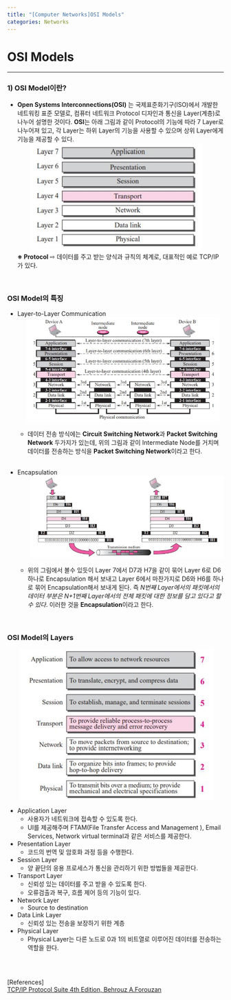 ```yaml
---
title: "[Computer Networks]OSI Models"
categories: Networks
---
```

# OSI Models
<hr>

### 1) OSI Model이란?
+ **Open Systems Interconnections(OSI)** 는 국제표준화기구(ISO)에서 개발한 네트워킹 표준 모델로, 컴퓨터 네트워크 Protocol 디자인과 통신을 Layer(계층)로 나누어 설명한 것이다. **OSI**는 아래 그림과 같이 Protocol의 기능에 따라 7 Layer로 나누어져 있고, 각 Layer는 하위 Layer의 기능을 사용할 수 있으며 상위 Layer에게 기능을 제공할 수 있다. <br>
  <img src="/assets/images/OSI Image.JPG"  style="margin-left:30px; width:400px">
  <br>
  **※ Protocol**
⇨ 데이터를 주고 받는 양식과 규칙의 체계로, 대표적인 예로 TCP/IP가 있다.
<br>

### OSI Model의 특징
+ Layer-to-Layer Communication
    <img src="/assets/images/OSI Communication.JPG" style="width:450px; margin-left:20px">
    + 데이터 전송 방식에는 **Circuit Switching Network**과 **Packet Switching Network** 두가지가 있는데, 위의 그림과 같이 Intermediate Node를 거치며 데이터를 전송하는 방식을 **Packet Switching Network**이라고 한다. 
    <br>

+ Encapsulation
    <img src="/assets/images/OSI Encapsulation.JPG" style="width:450px; margin-left:30px;">
    + 위의 그림에서 볼수 있듯이 Layer 7에서 D7과 H7을 같이 묶어 Layer 6로 D6하나로 Encapsulation 해서 보내고 Layer 6에서 마찬가지로 D6와 H6를 하나로 묶어 Encapsulation해서 보내게 된다. 즉 *N번째 Layer에서의 패킷에서의 데이터 부분은 N+1번째 Layer에서의 전체 패킷에 대한 정보를 담고 있다고 할 수 있다*. 이러한 것을 **Encapsulation**이라고 한다.
<br>

### OSI Model의 Layers
<img src="/assets/images/OSI Summary.JPG" style="margin-left:30px; width: 450px;">

+ Application Layer
    + 사용자가 네트워크에 접속할 수 있도록 한다.
    + UI를 제공해주며 FTAM(File Transfer Access and Management ), Email Services, Network virtual terminal과 같은 서비스를 제공한다.
+ Presentation Layer
    + 코드의 번역 및 암호화 과정 등을 수행한다.
+ Session Layer
    + 양 끝단의 응용 프로세스가 통신을 관리하기 위한 방법들을 제공한다.
+ Transport Layer
    + 신뢰성 있는 데이터를 주고 받을 수 있도록 한다.
    + 오류검출과 복구, 흐름 제어 등의 기능이 있다.
+ Network Layer
    + Source to destination  
+ Data Link Layer
    + 신뢰성 있는 전송을 보장하기 위한 계층
+ Physical Layer
    + Physical Layer는 다른 노드로 0과 1의 비트열로 이루어진 데이터를 전송하는 역할을 한다.

 <br>
 <br>
 
 [References] <br>
 [TCP/IP Protocol Suite 4th Edition, Behrouz A.Forouzan](https://vaibhav2501.files.wordpress.com/2012/02/tcp_ip-protocol-suite-4th-ed-b-forouzan-mcgraw-hill-2010-bbs.pdf)
 
